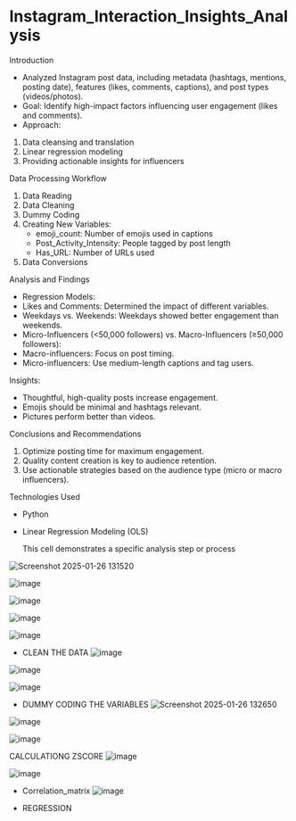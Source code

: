 # Instagram_Interaction_Insights_Analysis

Introduction
- Analyzed Instagram post data, including metadata (hashtags, mentions, posting date), features (likes, comments, captions), and post types (videos/photos).
- Goal: Identify high-impact factors influencing user engagement (likes and comments).
- Approach:
1. Data cleansing and translation
2. Linear regression modeling
3. Providing actionable insights for influencers

Data Processing Workflow
1. Data Reading
2. Data Cleaning
3. Dummy Coding
4. Creating New Variables:
   - emoji_count: Number of emojis used in captions
   - Post_Activity_Intensity: People tagged by post length
   - Has_URL: Number of URLs used
5. Data Conversions

Analysis and Findings
- Regression Models:
- Likes and Comments: Determined the impact of different variables.
- Weekdays vs. Weekends: Weekdays showed better engagement than weekends.
- Micro-Influencers (<50,000 followers) vs. Macro-Influencers (≥50,000 followers):
- Macro-influencers: Focus on post timing.
- Micro-influencers: Use medium-length captions and tag users.

Insights:
- Thoughtful, high-quality posts increase engagement.
- Emojis should be minimal and hashtags relevant.
- Pictures perform better than videos.

Conclusions and Recommendations
1. Optimize posting time for maximum engagement.
2. Quality content creation is key to audience retention.
3. Use actionable strategies based on the audience type (micro or macro influencers).

Technologies Used
- Python
- Linear Regression Modeling (OLS)

  This cell demonstrates a specific analysis step or process
  
![Screenshot 2025-01-26 131520](https://github.com/user-attachments/assets/1713cbb5-7ade-4513-a962-ffee48eac333)

![image](https://github.com/user-attachments/assets/90cec502-c8f6-4c32-8208-b075653d4136)

![image](https://github.com/user-attachments/assets/7b4ce4c4-33ea-4eff-944c-f8af8d77ac9c)

![image](https://github.com/user-attachments/assets/450328d8-81c4-4b22-8c83-4ca8f210bb8e)

![image](https://github.com/user-attachments/assets/66caaaf6-cfda-4b40-ad32-3134900e775c)

- CLEAN THE DATA
![image](https://github.com/user-attachments/assets/cd25a83b-7664-4f51-9de5-77e81feb45b6)

![image](https://github.com/user-attachments/assets/f320c47d-652c-468b-8476-4bb426660ef9)

![image](https://github.com/user-attachments/assets/022a6be3-ae4e-44b8-a3b0-f463a96da5cc)

- DUMMY CODING THE VARIABLES
![Screenshot 2025-01-26 132650](https://github.com/user-attachments/assets/129a3daf-fc2e-435a-a602-727fd4082cc6)

![image](https://github.com/user-attachments/assets/cf5eb3d0-7d00-459c-a9a8-44c97578cb8d)

![image](https://github.com/user-attachments/assets/a13a4889-df2c-4902-be66-57c51954cb00)

CALCULATIONG ZSCORE
![image](https://github.com/user-attachments/assets/cef6d54f-29c1-49c7-b526-1a9728856d94)

![image](https://github.com/user-attachments/assets/b4502233-e396-4c16-b6d5-f9dc2591a115)

- Correlation_matrix
![image](https://github.com/user-attachments/assets/d5d87c50-4634-42d9-bd24-52f61848525b)

- REGRESSION





